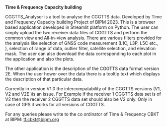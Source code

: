 **Time & Frequency Capacity building**

CGGTTS_Analyser is a tool to analyse the CGGTTS data. Developed by Time and Frequency Capacity building Project of BIPM 2023. This is a browser based application developed in Streamlit platform on Python. The user can simply upload the two receiver data files of CGGTTS and perform the common view and All-in-view analysis. There are various filters provided for the analysis like selection of GNSS code measurement (L1C, L3P, L5C etc., ), selection of range of data, outlier filter, satellite selection, and elevation mask. The user can also download the data corresponding to each plot in the application and also the plots.

The other application is the description of the CGGTTS data format version 2E. 
When the user hower over the data there is a tooltip text which displays the description of that particular data. 

Currently in version V1.0 the intercompatability of the CGGTTS versions (V1, V2 and V2E )is an issue. For Example if the receiver 1 CGGTTS data set is of V2 then the receiver 2 CGGTTS data set should also be V2 only. Only in case of GPS it works for all versions of CGGTTS.

For any queries please write to the co ordinator of Time & Frequency CBKT at BIPM: tf.cbkt@bipm.org 
